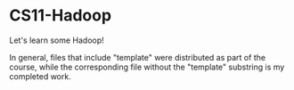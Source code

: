 # CS11-Hadoop
Let's learn some Hadoop!


In general, files that include "template" were distributed as part of the course, while the corresponding file without the
"template" substring is my completed work.
